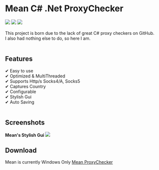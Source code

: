<h1>Mean C# .Net ProxyChecker</h1>
<div>
  <img src="https://img.shields.io/github/issues/WizzardHub/Mean">
  <img src="https://img.shields.io/github/forks/WizzardHub/Mean">
  <img src="https://img.shields.io/github/stars/WizzardHub/Mean">
</div>
<br>
<span>This project is born due to the lack of great C# proxy checkers on GitHub.</span>
<br>
<span>I also had nothing else to do, so here I am.</span>
<br>
<br>
<h2>Features</h2>
<span>✔ Easy to use</span>
<br>
<span>✔ Optimized & MultiThreaded</span>
<br>
<span>✔ Supports Http/s Socks4/A, Socks5</span>
<br>
<span>✔ Captures Country</span>
<br>
<span>✔ Configurable</span>
<br>
<span>✔ Stylish Gui</span>
<br>
<span>✔ Auto Saving</span>
<br>
<br>
<h2>Screenshots</h2>
<span><b>Mean's Stylish Gui</b></span>
<img src="https://i.imgur.com/tatCdSa.gif">
<br>
<h2>Download</h2>
<span>Mean is currently Windows Only</span>
<a href="https://github.com/WizzardHub/Mean/releases">Mean ProxyChecker</a>
